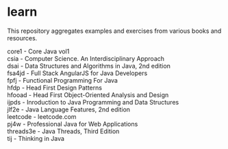 # learn
This repository aggregates examples and exercises from various books and resources.

core1 - Core Java vol1  
csia - Computer Science. An Interdisciplinary Approach  
dsai - Data Structures and Algorithms in Java, 2nd edition  
fsa4jd - Full Stack AngularJS for Java Developers  
fpfj - Functional Programming For Java  
hfdp - Head First Design Patterns  
hfooad - Head First Object-Oriented Analysis and Design  
ijpds - Inroduction to Java Programming and Data Structures  
jlf2e - Java Language Features, 2nd edition  
leetcode - leetcode.com  
pj4w - Professional Java for Web Applications  
threads3e - Java Threads, Third Edition  
tij - Thinking in Java  
